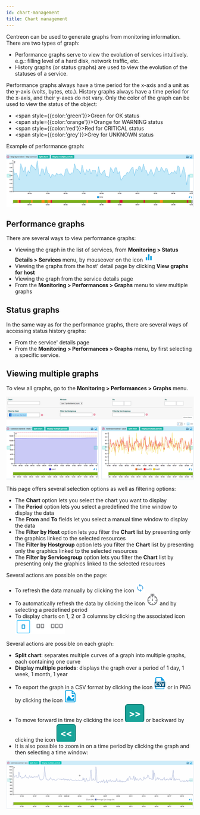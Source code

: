 ```yaml
---
id: chart-management
title: Chart management
---
```


Centreon can be used to generate graphs from monitoring information. There are two types of graph:

* Performance graphs serve to view the evolution of services intuitively. e.g.: filling level of a hard disk, network
  traffic, etc.
* History graphs (or status graphs) are used to view the evolution of the statuses of a service.

Performance graphs always have a time period for the x-axis and a unit as the y-axis (volts, bytes, etc.). History
graphs always have a time period for the x-axis, and their y-axes do not vary. Only the color of the graph can be used to
view the status of the object:

* <span style={{color:'green'}}>Green</span> for OK status 
* <span style={{color:'orange'}}>Orange</span> for WARNING status
* <span style={{color:'red'}}>Red</span> for CRITICAL status
* <span style={{color:'grey'}}>Grey</span> for UNKNOWN status

Example of performance graph:

![image](../assets/metrology/01perf_graph.png)

## Performance graphs

There are several ways to view performance graphs:

* Viewing the graph in the list of services, from **Monitoring \> Status Details \> Services** menu, by mouseover on the
  icon ![image](../assets/common/column-chart.png)
* Viewing the graphs from the host' detail page by clicking **View graphs for host**
* Viewing the graph from the service details page
* From the **Monitoring \> Performances \> Graphs** menu to view multiple graphs

## Status graphs

In the same way as for the performance graphs, there are several ways of accessing status history graphs:

* From the service' details page
* From the **Monitoring \> Performances \> Graphs** menu, by first selecting a specific service.

## Viewing multiple graphs

To view all graphs, go to the **Monitoring \> Performances \> Graphs** menu.

![image](../assets/metrology/01graph_list.png)

This page offers several selection options as well as filtering options:

* The **Chart** option lets you select the chart you want to display
* The **Period** option lets you select a predefined the time window to display the data
* The **From** and **To** fields let you select a manual time window to display the data
* The **Filter by Host** option lets you filter the **Chart** list by presenting only the graphics linked to the
  selected resources
* The **Filter by Hostgroup** option lets you filter the **Chart** list by presenting only the graphics linked to the
  selected resources
* The **Filter by Servicegroup** option lets you filter the **Chart** list by presenting only the graphics linked to
  the selected resources

Several actions are possible on the page:

* To refresh the data manually by clicking the icon ![image](../assets/common/refresh.png)
* To automatically refresh the data by clicking the icon ![image](../assets/common/timer-gray.png) and by selecting a
  predefined period
* To display charts on 1, 2 or 3 columns by clicking the associated icon ![image](../assets/metrology/columns_selection.png)

Several actions are possible on each graph:

* **Split chart**: separates multiple curves of a graph into multiple graphs, each containing one curve
* **Display multiple periods**: displays the graph over a period of 1 day, 1 week, 1 month, 1 year
* To export the graph in a CSV format by clicking the icon ![image](../assets/common/csv.png) or in PNG by clicking the
  icon ![image](../assets/common/png.png)
* To move forward in time by clicking the icon ![image](../assets/metrology/right_arrow.png) or backward by clicking the
  icon ![image](../assets/metrology/left_arrow.png)
* It is also possible to zoom in on a time period by clicking the graph and then selecting a time window:

![image](../assets/metrology/chart_zoom.gif)

